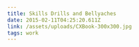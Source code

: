 ```yaml
---
title: Skills Drills and Bellyaches
date: 2015-02-11T04:25:20.611Z
link: /assets/uploads/CXBook-300x300.jpg
tags: work
---
```


